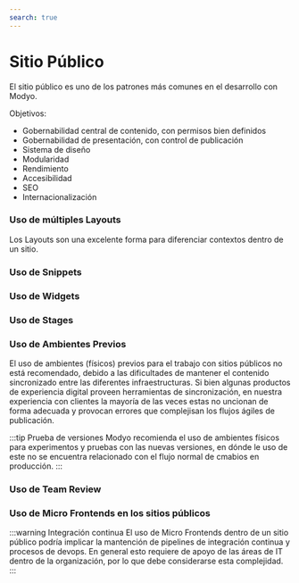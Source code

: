 ```yaml
---
search: true
---
```


# Sitio Público

El sitio público es uno de los patrones más comunes en el desarrollo con Modyo.

Objetivos:
- Gobernabilidad central de contenido, con permisos bien definidos
- Gobernabilidad de presentación, con control de publicación
- Sistema de diseño
- Modularidad
- Rendimiento
- Accesibilidad
- SEO
- Internacionalización

### Uso de múltiples Layouts

Los Layouts son una excelente forma para diferenciar contextos dentro de un sitio. 


### Uso de Snippets

### Uso de Widgets


### Uso de Stages

### Uso de Ambientes Previos

El uso de ambientes (físicos) previos para el trabajo con sitios públicos no está recomendado, debido a las dificultades de mantener el contenido sincronizado entre las diferentes infraestructuras. Si bien algunas productos de experiencia digital proveen herramientas de sincronización, en nuestra experiencia con clientes la mayoría de las veces estas no uncionan de forma adecuada y provocan errores que complejisan los flujos ágiles de publicación.


:::tip Prueba de versiones
Modyo recomienda el uso de ambientes físicos para experimentos y pruebas con las nuevas versiones, en dónde le uso de este no se encuentra relacionado con el flujo normal de cmabios en producción.
:::


### Uso de Team Review



### Uso de Micro Frontends en los sitios públicos

:::warning Integración continua
El uso de Micro Frontends dentro de un sitio público podría implicar la mantención de pipelines de integración continua y procesos de devops. En general esto requiere de apoyo de las áreas de IT dentro de la organización, por lo que debe considerarse esta complejidad.
:::
